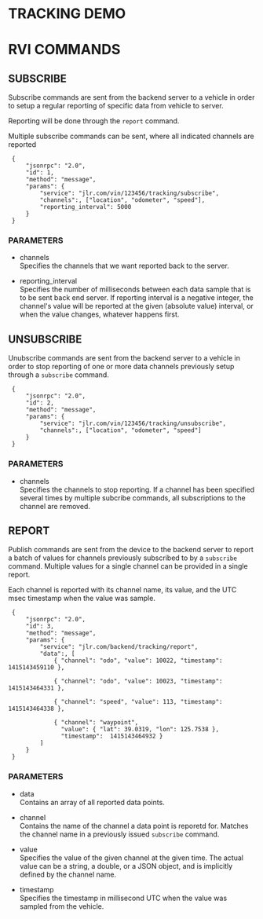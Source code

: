 # TRACKING DEMO #


# RVI COMMANDS #


## SUBSCRIBE ##

Subscribe commands are sent from the backend server to a vehicle in order
to setup a regular reporting of specific data from vehicle to server.

Reporting will be done through the ```report``` command.

Multiple subscribe commands can be sent, where all indicated channels are
reported 

     {
		 "jsonrpc": "2.0",
	     "id": 1,
	     "method": "message",
		 "params": {
			 "service": "jlr.com/vin/123456/tracking/subscribe",
		     "channels":, ["location", "odometer", "speed"],
			 "reporting_interval": 5000
		 }
	 } 

### PARAMETERS ###
+ channels<br>
Specifies the channels that we want reported back to the server.

+ reporting_interval<br>
Specifies the number of milliseconds between each data sample that is
to be sent back end server.  If reporting interval is a negative
integer, the channel's value will be reported at the given (absolute
value) interval, or when the value changes, whatever happens first.


## UNSUBSCRIBE ##

Unubscribe commands are sent from the backend server to a vehicle in
order to stop reporting of one or more data channels previously setup
through a ```subscribe``` command.

     {
		 "jsonrpc": "2.0",
	     "id": 2,
	     "method": "message",
		 "params": {
			 "service": "jlr.com/vin/123456/tracking/unsubscribe",
		     "channels":, ["location", "odometer", "speed"]
		 }
	 } 

### PARAMETERS ###
+ channels<br>
Specifies the channels to stop reporting. If a channel has been
specified several times by multiple subcribe commands, all
subscriptions to the channel are removed.

## REPORT ##

Publish commands are sent from the device to the backend server to report
a batch of values for channels previously subscribed to by a ```subscribe``` command.
Multiple values for a single channel can be provided in a single report.

Each channel is reported with its channel name, its value, and the UTC
msec timestamp when the value was sample.

     {
		 "jsonrpc": "2.0",
	     "id": 3,
	     "method": "message",
		 "params": {
			 "service": "jlr.com/backend/tracking/report",
		     "data":, [
				 { "channel": "odo", "value": 10022, "timestamp":  1415143459110 },

				 { "channel": "odo", "value": 10023, "timestamp":  1415143464331 },

				 { "channel": "speed", "value": 113, "timestamp":  1415143464338 },

				 { "channel": "waypoint",
				   "value": { "lat": 39.0319, "lon": 125.7538 },
				   "timestamp":  1415143464932 } 		 
	         ]
		 }
	 } 


### PARAMETERS ###
+ data<br>
Contains an array of all reported data points.

+ channel<br>
Contains the name of the channel a data point is reporetd for. Matches
the channel name in a previously issued ```subscribe``` command.

+ value<br>
Specifies the value of the given channel at the given time. The actual
value can be a string, a double, or a JSON object, and is implicitly
defined by the channel name.

+ timestamp<br>
Specifies the timestamp in millisecond UTC when the value was sampled
from the vehicle.
